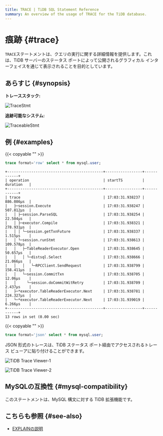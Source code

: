 ```yaml
---
title: TRACE | TiDB SQL Statement Reference
summary: An overview of the usage of TRACE for the TiDB database.
---
```


# 痕跡 {#trace}

`TRACE`ステートメントは、クエリの実行に関する詳細情報を提供します。これは、TiDB サーバーのステータス ポートによって公開されるグラフィカル インターフェイスを通じて表示されることを目的としています。

## あらすじ {#synopsis}

**トレーススタック:**

![TraceStmt](/media/sqlgram/TraceStmt.png)

**追跡可能なシステム:**

![TraceableStmt](/media/sqlgram/TraceableStmt.png)

## 例 {#examples}

{{< copyable "" >}}

```sql
trace format='row' select * from mysql.user;
```

```
+--------------------------------------------+-----------------+------------+
| operation                                  | startTS         | duration   |
+--------------------------------------------+-----------------+------------+
| trace                                      | 17:03:31.938237 | 886.086µs  |
|   ├─session.Execute                        | 17:03:31.938247 | 507.812µs  |
|   │ ├─session.ParseSQL                     | 17:03:31.938254 | 22.504µs   |
|   │ ├─executor.Compile                     | 17:03:31.938321 | 278.931µs  |
|   │ │ └─session.getTxnFuture               | 17:03:31.938337 | 1.515µs    |
|   │ └─session.runStmt                      | 17:03:31.938613 | 109.578µs  |
|   │   ├─TableReaderExecutor.Open           | 17:03:31.938645 | 50.657µs   |
|   │   │ └─distsql.Select                   | 17:03:31.938666 | 21.066µs   |
|   │   │   └─RPCClient.SendRequest          | 17:03:31.938799 | 158.411µs  |
|   │   └─session.CommitTxn                  | 17:03:31.938705 | 12.06µs    |
|   │     └─session.doCommitWitRetry         | 17:03:31.938709 | 2.437µs    |
|   ├─*executor.TableReaderExecutor.Next     | 17:03:31.938781 | 224.327µs  |
|   └─*executor.TableReaderExecutor.Next     | 17:03:31.939019 | 6.266µs    |
+--------------------------------------------+-----------------+------------+
13 rows in set (0.00 sec)
```

{{< copyable "" >}}

```sql
trace format='json' select * from mysql.user;
```

JSON 形式のトレースは、TiDB ステータス ポート経由でアクセスされるトレース ビューアに貼り付けることができます。

![TiDB Trace Viewer-1](/media/trace-paste.png)

![TiDB Trace Viewer-2](/media/trace-view.png)

## MySQLの互換性 {#mysql-compatibility}

このステートメントは、MySQL 構文に対する TiDB 拡張機能です。

## こちらも参照 {#see-also}

-   [EXPLAINの説明](/sql-statements/sql-statement-explain-analyze.md)
